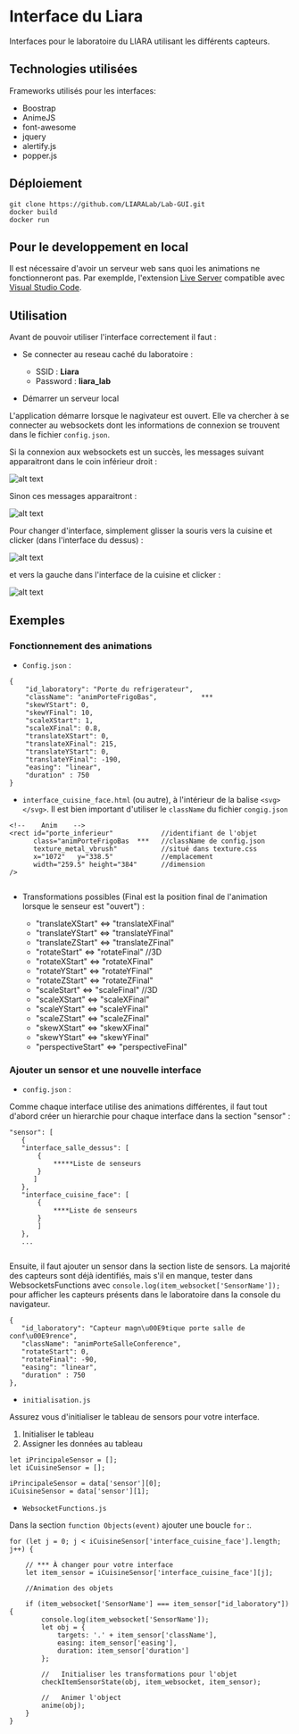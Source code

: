 ﻿# Interface du Liara

Interfaces pour le laboratoire du LIARA utilisant les différents capteurs.

## Technologies utilisées

Frameworks utilisés pour les interfaces:
* Boostrap
* AnimeJS
* font-awesome
* jquery
* alertify.js
* popper.js

## Déploiement

```
git clone https://github.com/LIARALab/Lab-GUI.git
docker build
docker run
```

## Pour le developpement en local

Il est nécessaire d'avoir un serveur web sans quoi les animations ne fonctionneront pas. Par exemplde, l'extension [Live Server](https://marketplace.visualstudio.com/items?itemName=ritwickdey.LiveServer) compatible avec [Visual Studio Code](https://code.visualstudio.com/).

## Utilisation

Avant de pouvoir utiliser l'interface correctement il faut :

* Se connecter au reseau caché du laboratoire :
    * SSID : **Liara**
    * Password :   **liara_lab**

* Démarrer un serveur local

L'application démarre lorsque le nagivateur est ouvert. Elle va chercher à se connecter au websockets dont les informations de connexion se trouvent dans le fichier ```config.json```.

Si la connexion aux websockets est un succès, les messages suivant apparaitront dans le coin inférieur droit : 

![alt text](https://github.com/LIARALab/Lab-GUI/blob/master/ressource/img_readme/succes.PNG)

Sinon ces messages apparaitront :

![alt text](https://github.com/LIARALab/Lab-GUI/blob/master/ressource/img_readme/closed.PNG)

Pour changer d'interface, simplement glisser la souris vers la cuisine et clicker (dans l'interface du dessus) :

![alt text](https://github.com/LIARALab/Lab-GUI/blob/master/ressource/img_readme/hover_cuisine.png)

et vers la gauche dans l'interface de la cuisine et clicker :

![alt text](https://github.com/LIARALab/InterfaceCuisine/blob/master/ressource/img_readme/hover_gauche.png)

## Exemples

### Fonctionnement des animations
* `Config.json` :
  
```
{
    "id_laboratory": "Porte du refrigerateur",
    "className": "animPorteFrigoBas",           ***
    "skewYStart": 0,
    "skewYFinal": 10,
    "scaleXStart": 1,
    "scaleXFinal": 0.8,
    "translateXStart": 0,
    "translateXFinal": 215,
    "translateYStart": 0,
    "translateYFinal": -190,
    "easing": "linear",
    "duration" : 750
}
 ```

 * `interface_cuisine_face.html` (ou autre), à l'intérieur de la balise ```<svg></svg>```. Il est bien important d'utiliser le ```className``` du fichier `congig.json`

 ```
 <!--    Anim    -->
 <rect id="porte_inferieur"            //identifiant de l'objet
       class="animPorteFrigoBas  ***   //className de config.json 
       texture_metal_vbrush"           //situé dans texture.css                
       x="1072"   y="338.5"            //emplacement
       width="259.5" height="384"      //dimension
 />  
                
 ```
 * Transformations possibles (Final est la position final de l'animation lorsque le senseur est "ouvert") : 

   * "translateXStart" <=> "translateXFinal"
   * "translateYStart" <=> "translateYFinal"
   * "translateZStart" <=> "translateZFinal"
   * "rotateStart"  <=> "rotateFinal"         //3D
   * "rotateXStart" <=> "rotateXFinal"
   * "rotateYStart" <=> "rotateYFinal"
   * "rotateZStart" <=> "rotateZFinal"
   * "scaleStart" <=> "scaleFinal"            //3D   
   * "scaleXStart" <=> "scaleXFinal"
   * "scaleYStart" <=> "scaleYFinal"
   * "scaleZStart" <=> "scaleZFinal"
   * "skewXStart" <=> "skewXFinal"
   * "skewYStart" <=> "skewYFinal"
   * "perspectiveStart" <=> "perspectiveFinal"
  
### Ajouter un sensor et une nouvelle interface

* `config.json` :

Comme chaque interface utilise des animations différentes, il faut tout d'abord créer un hierarchie pour chaque interface dans la section "sensor" :

 ```
 "sensor": [
    {
    "interface_salle_dessus": [
        {
            *****Liste de senseurs
        }
       ]
    },
    "interface_cuisine_face": [
        {
            ****Liste de senseurs
        }
        ]
    },
    ...
        
 ```
 
 Ensuite, il faut ajouter un sensor dans la section liste de sensors. La majorité des capteurs sont déjà identifiés, mais s'il en manque, tester dans WebsocketsFunctions avec
 ```console.log(item_websocket['SensorName']);``` pour afficher les capteurs présents dans le laboratoire dans la console du navigateur.
 
 ```
{
    "id_laboratory": "Capteur magn\u00E9tique porte salle de conf\u00E9rence",
    "className": "animPorteSalleConference",
    "rotateStart": 0,
    "rotateFinal": -90,
    "easing": "linear",
    "duration" : 750
},
 ```
 
 * `initialisation.js`
 
 Assurez vous d'initialiser le tableau de sensors pour votre interface.
 
 1. Initialiser le tableau
 2. Assigner les données au tableau

 ```
let iPrincipaleSensor = [];
let iCuisineSensor = [];

iPrincipaleSensor = data['sensor'][0];
iCuisineSensor = data['sensor'][1];
```
 
 * `WebsocketFunctions.js`
 
 Dans la section  ```function Objects(event)``` ajouter une boucle  ```for``` :.

```
for (let j = 0; j < iCuisineSensor['interface_cuisine_face'].length; j++) {

    // *** À changer pour votre interface
    let item_sensor = iCuisineSensor['interface_cuisine_face'][j];

    //Animation des objets
    
    if (item_websocket['SensorName'] === item_sensor["id_laboratory"]) {
        console.log(item_websocket['SensorName']);
        let obj = {
            targets: '.' + item_sensor['className'],
            easing: item_sensor['easing'],
            duration: item_sensor['duration']
        };
        
        //   Initialiser les transformations pour l'objet
        checkItemSensorState(obj, item_websocket, item_sensor);
        
        //   Animer l'object
        anime(obj);
    }
}
```